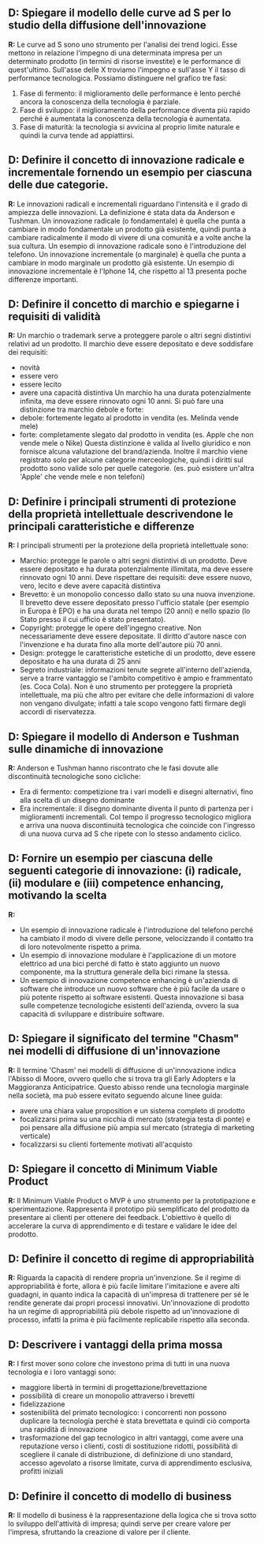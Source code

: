 ## D: Spiegare il modello delle curve ad S per lo studio della diffusione dell'innovazione
**R:** Le curve ad S sono uno strumento per l'analisi dei trend logici. Esse mettono in relazione l'impegno di una determinata impresa per un determinato prodotto (in termini di risorse investite) e le performance di quest'ultimo. 
Sull'asse delle X troviamo l'impegno e sull'asse Y il tasso di performance tecnologica. 
Possiamo distinguere nel grafico tre fasi:
1) Fase di fermento: il miglioramento delle performance è lento perché ancora la conoscenza della tecnologia è parziale.
2) Fase di sviluppo: il miglioramento della performance diventa più rapido perché è aumentata la conoscenza della tecnologia è aumentata.
3) Fase di maturità: la tecnologia si avvicina al proprio limite naturale e quindi la curva tende ad appiattirsi.
## D: Definire il concetto di innovazione radicale e incrementale fornendo un esempio per ciascuna delle due categorie.
**R:** Le innovazioni radicali e incrementali riguardano l'intensità e il grado di ampiezza delle innovazioni. La definizione è stata data da Anderson e Tushman. 
Un innovazione radicale (o fondamentale) è quella che punta a cambiare in modo fondamentale un prodotto già esistente, quindi punta a cambiare radicalmente il modo di vivere di una comunità e a volte anche la sua cultura. Un esempio di innovazione radicale sono è l'introduzione del telefono.
Un innovazione incrementale (o marginale) è quella che punta a cambiare in modo marginale un prodotto già esistente. Un esempio di innovazione incrementale è l'Iphone 14, che rispetto al 13 presenta poche differenze importanti.
## D: Definire il concetto di marchio e spiegarne i requisiti di validità
**R:** Un marchio o trademark serve a proteggere parole o altri segni distintivi relativi ad un prodotto. Il marchio deve essere depositato e deve soddisfare dei requisiti:
- novità
- essere vero
- essere lecito
- avere una capacità distintiva
Un marchio ha una durata potenzialmente infinita, ma deve essere rinnovato ogni 10 anni.
Si può fare una distinzione tra marchio debole e forte:
- debole: fortemente legato al prodotto in vendita (es. Melinda vende mele)
- forte: completamente slegato dal prodotto in vendita (es. Apple che non vende mele o Nike)
Questa distinzione è valida al livello giuridico e non fornisce alcuna valutazione del brand/azienda. 
Inoltre il marchio viene registrato solo per alcune categorie merceologiche, quindi i diritti sul prodotto sono valide solo per quelle categorie. (es. può esistere un'altra 'Apple' che vende mele e non telefoni) 
## D: Definire i principali strumenti di protezione della proprietà intellettuale descrivendone le principali caratteristiche e differenze
**R:** I principali strumenti per la protezione della proprietà intellettuale sono:
- Marchio: protegge le parole o altri segni distintivi di un prodotto. Deve essere depositato e ha durata potenzialmente illimitata, ma deve essere rinnovato ogni 10 anni. Deve rispettare dei requisiti: deve essere nuovo, vero, lecito e deve avere capacità distintiva
- Brevetto: è un monopolio concesso dallo stato su una nuova invenzione. Il brevetto deve essere depositato presso l'ufficio statale (per esempio in Europa è EPO) e ha una durata nel tempo (20 anni) e nello spazio (lo Stato presso il cui ufficio è stato presentato).
- Copyright: protegge le opere dell'ingegno creative. Non necessariamente deve essere depositate. Il diritto d'autore nasce con l'invenzione e ha durata fino alla morte dell'autore più 70 anni.
- Design: protegge le caratteristiche estetiche di un prodotto, deve essere depositato e ha una durata di 25 anni
- Segreto industriale: informazioni tenute segrete all'interno dell'azienda, serve a trarre vantaggio se l'ambito competitivo è ampio e frammentato (es. Coca Cola). Non è uno strumento per proteggere la proprietà intellettuale, ma più che altro per evitare che delle informazioni di valore non vengano divulgate; infatti a tale scopo vengono fatti firmare degli accordi di riservatezza.
## D: Spiegare il modello di Anderson e Tushman sulle dinamiche di innovazione
**R:** Anderson e Tushman hanno riscontrato che le fasi dovute alle discontinuità tecnologiche sono cicliche:
- Era di fermento: competizione tra i vari modelli e disegni alternativi, fino alla scelta di un disegno dominante
- Era incrementale: il disegno dominante diventa il punto di partenza per i miglioramenti incrementali.
Col tempo il progresso tecnologico migliora e arriva una nuova discontinuità tecnologica che coincide con l'ingresso di una nuova curva ad S che ripete con lo stesso andamento ciclico.
## D: Fornire un esempio per ciascuna delle seguenti categorie di innovazione: (i) radicale, (ii) modulare e (iii) competence enhancing, motivando la scelta
**R:**
- Un esempio di innovazione radicale è l'introduzione del telefono perché ha cambiato il modo di vivere delle persone, velocizzando il contatto tra di loro notevolmente rispetto a prima.
- Un esempio di innovazione modulare è l'applicazione di un motore elettrico ad una bici perché di fatto è stato aggiunto un nuovo componente, ma la struttura generale della bici rimane la stessa. 
- Un esempio di innovazione competence enhancing è un'azienda di software che introduce un nuovo software che è più facile da usare o più potente rispetto ai software esistenti. Questa innovazione si basa sulle competenze tecnologiche esistenti dell'azienda, ovvero la sua capacità di sviluppare e distribuire software. 
## D: Spiegare il significato del termine "Chasm" nei modelli di diffusione di un'innovazione
**R:** Il termine 'Chasm' nei modelli di diffusione di un'innovazione indica l'Abisso di Moore, ovvero quello che si trova tra gli Early Adopters e la Maggioranza Anticipatrice. 
Questo abisso rende una tecnologia marginale nella società, ma può essere evitato seguendo alcune linee guida:
- avere una chiara value proposition e un sistema completo di prodotto
- focalizzarsi prima su una nicchia di mercato (strategia testa di ponte) e poi pensare alla diffusione più ampia sul mercato (strategia di marketing verticale)
- focalizzarsi su clienti fortemente motivati all'acquisto
## D: Spiegare il concetto di Minimum Viable Product
**R:** Il Minimum Viable Product o MVP è uno strumento per la prototipazione e sperimentazione. Rappresenta il prototipo più semplificato del prodotto da presentare ai clienti per ottenere dei feedback. L'obiettivo è quello di accelerare la curva di apprendimento e di testare e validare le idee del prodotto.
## D: Definire il concetto di regime di appropriabilità
**R:** Riguarda la capacità di rendere propria un'invenzione. Se il regime di appropriabilità è forte, allora è più facile limitare l'imitazione e avere alti guadagni, in quanto indica la capacità di un'impresa di trattenere per sé le rendite generate dai propri processi innovativi. 
Un'innovazione di prodotto ha un regime di appropriabilità più debole rispetto ad un'innovazione di processo, infatti la prima è più facilmente replicabile rispetto alla seconda.
## D: Descrivere i vantaggi della prima mossa
**R:** I first mover sono colore che investono prima di tutti in una nuova tecnologia e i loro vantaggi sono:
- maggiore libertà in termini di progettazione/brevettazione
- possibilità di creare un monopolio attraverso i brevetti
- fidelizzazione
- sostenibilità del primato tecnologico: i concorrenti non possono duplicare la tecnologia perché è stata brevettata e quindi ciò comporta una rapidità di innovazione
- trasformazione del gap tecnologico in altri vantaggi, come avere una reputazione verso i clienti, costi di sostituzione ridotti, possibilità di scegliere il canale di distribuzione, di definizione di uno standard, accesso agevolato a risorse limitate, curva di apprendimento esclusiva, profitti iniziali
## D: Definire il concetto di modello di business
**R:** Il modello di business è la rappresentazione della logica che si trova sotto lo sviluppo dell'attività di impresa; quindi serve per creare valore per l'impresa, sfruttando la creazione di valore per il cliente.